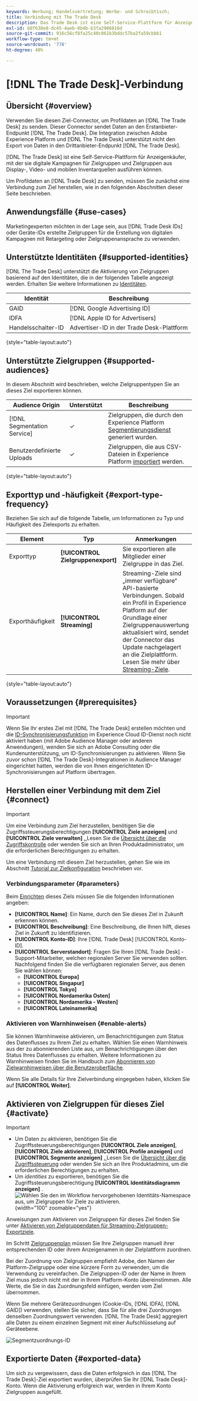 ```yaml
---
keywords: Werbung; Handelsvertretung; Werbe- und Schreibtisch;
title: Verbindung mit The Trade Desk
description: Das Trade Desk ist eine Self-Service-Plattform für Anzeigenkäufer, mit der sie digitale Kampagnen für Zielgruppen und Zielgruppen aus Display-, Video- und mobilen Inventarquellen ausführen können.
exl-id: b8f638e8-dc45-4aeb-8b4b-b3fa2906816d
source-git-commit: 916c56cf8fa25c40c061b3bddc57ba2fa59cbbb1
workflow-type: tm+mt
source-wordcount: '778'
ht-degree: 40%

---
```


# [!DNL The Trade Desk]-Verbindung

## Übersicht {#overview}

Verwenden Sie diesen Ziel-Connector, um Profildaten an [!DNL The Trade Desk] zu senden. Dieser Connector sendet Daten an den Erstanbieter-Endpunkt [!DNL The Trade Desk]. Die Integration zwischen Adobe Experience Platform und [!DNL The Trade Desk] unterstützt nicht den Export von Daten in den Drittanbieter-Endpunkt [!DNL The Trade Desk].

[!DNL The Trade Desk] ist eine Self-Service-Plattform für Anzeigenkäufer, mit der sie digitale Kampagnen für Zielgruppen und Zielgruppen aus Display-, Video- und mobilen Inventarquellen ausführen können.

Um Profildaten an [!DNL Trade Desk] zu senden, müssen Sie zunächst eine Verbindung zum Ziel herstellen, wie in den folgenden Abschnitten dieser Seite beschrieben.

## Anwendungsfälle {#use-cases}

Marketingexperten möchten in der Lage sein, aus [!DNL Trade Desk IDs] oder Geräte-IDs erstellte Zielgruppen für die Erstellung von digitalen Kampagnen mit Retargeting oder Zielgruppenansprache zu verwenden.

## Unterstützte Identitäten {#supported-identities}

[!DNL The Trade Desk] unterstützt die Aktivierung von Zielgruppen basierend auf den Identitäten, die in der folgenden Tabelle angezeigt werden. Erhalten Sie weitere Informationen zu [Identitäten](/help/identity-service/features/namespaces.md).

| Identität | Beschreibung |
|---|---|
| GAID | [!DNL Google Advertising ID] |
| IDFA | [!DNL Apple ID for Advertisers] |
| Handelsschalter-ID | Advertiser-ID in der Trade Desk-Plattform |

{style="table-layout:auto"}

## Unterstützte Zielgruppen {#supported-audiences}

In diesem Abschnitt wird beschrieben, welche Zielgruppentypen Sie an dieses Ziel exportieren können.

| Audience Origin | Unterstützt | Beschreibung |
|---------|----------|----------|
| [!DNL Segmentation Service] | ✓ | Zielgruppen, die durch den Experience Platform [Segmentierungsdienst](../../../segmentation/home.md) generiert wurden. |
| Benutzerdefinierte Uploads | ✓ | Zielgruppen, die aus CSV-Dateien in Experience Platform [importiert](../../../segmentation/ui/audience-portal.md#import-audience) werden. |

{style="table-layout:auto"}

## Exporttyp und -häufigkeit {#export-type-frequency}

Beziehen Sie sich auf die folgende Tabelle, um Informationen zu Typ und Häufigkeit des Zielexports zu erhalten.

| Element | Typ | Anmerkungen |
---------|----------|---------|
| Exporttyp | **[!UICONTROL Zielgruppenexport]** | Sie exportieren alle Mitglieder einer Zielgruppe in das Ziel. |
| Exporthäufigkeit | **[!UICONTROL Streaming]** | Streaming-Ziele sind „immer verfügbare“ API-basierte Verbindungen. Sobald ein Profil in Experience Platform auf der Grundlage einer Zielgruppenauswertung aktualisiert wird, sendet der Connector das Update nachgelagert an die Zielplattform. Lesen Sie mehr über [Streaming-Ziele](/help/destinations/destination-types.md#streaming-destinations). |

{style="table-layout:auto"}

## Voraussetzungen {#prerequisites}

>[!IMPORTANT]
>
>Wenn Sie Ihr erstes Ziel mit [!DNL The Trade Desk] erstellen möchten und die [ID-Synchronisierungsfunktion](https://experienceleague.adobe.com/en/docs/id-service/using/id-service-api/methods/idsync) im Experience Cloud ID-Dienst noch nicht aktiviert haben (mit Adobe Audience Manager oder anderen Anwendungen), wenden Sie sich an Adobe Consulting oder die Kundenunterstützung, um ID-Synchronisierungen zu aktivieren. Wenn Sie zuvor schon [!DNL The Trade Desk]-Integrationen in Audience Manager eingerichtet hatten, werden die von Ihnen eingerichteten ID-Synchronisierungen auf Platform übertragen.

## Herstellen einer Verbindung mit dem Ziel {#connect}

>[!IMPORTANT]
> 
>Um eine Verbindung zum Ziel herzustellen, benötigen Sie die Zugriffssteuerungsberechtigungen **[!UICONTROL Ziele anzeigen]** und **[!UICONTROL Ziele verwalten]** [. ](/help/access-control/home.md#permissions) Lesen Sie die [Übersicht über die Zugriffskontrolle](/help/access-control/ui/overview.md) oder wenden Sie sich an Ihren Produktadministrator, um die erforderlichen Berechtigungen zu erhalten.

Um eine Verbindung mit diesem Ziel herzustellen, gehen Sie wie im Abschnitt [Tutorial zur Zielkonfiguration](../../ui/connect-destination.md) beschrieben vor.

### Verbindungsparameter {#parameters}

Beim [Einrichten](../../ui/connect-destination.md) dieses Ziels müssen Sie die folgenden Informationen angeben:

* **[!UICONTROL Name]**: Ein Name, durch den Sie dieses Ziel in Zukunft erkennen können.
* **[!UICONTROL Beschreibung]**: Eine Beschreibung, die Ihnen hilft, dieses Ziel in Zukunft zu identifizieren.
* **[!UICONTROL Konto-ID]**: Ihre [!DNL Trade Desk] [!UICONTROL Konto-ID].
* **[!UICONTROL Serverstandort]**: Fragen Sie Ihren [!DNL Trade Desk] -Support-Mitarbeiter, welchen regionalen Server Sie verwenden sollten. Nachfolgend finden Sie die verfügbaren regionalen Server, aus denen Sie wählen können:
   * **[!UICONTROL Europa]**
   * **[!UICONTROL Singapur]**
   * **[!UICONTROL Tokyo]**
   * **[!UICONTROL Nordamerika Osten]**
   * **[!UICONTROL Nordamerika - Westen]**
   * **[!UICONTROL Lateinamerika]**

### Aktivieren von Warnhinweisen {#enable-alerts}

Sie können Warnhinweise aktivieren, um Benachrichtigungen zum Status des Datenflusses zu Ihrem Ziel zu erhalten. Wählen Sie einen Warnhinweis aus der zu abonnierenden Liste aus, um Benachrichtigungen über den Status Ihres Datenflusses zu erhalten. Weitere Informationen zu Warnhinweisen finden Sie im Handbuch zum [Abonnieren von Zielwarnhinweisen über die Benutzeroberfläche](../../ui/alerts.md).

Wenn Sie alle Details für Ihre Zielverbindung eingegeben haben, klicken Sie auf **[!UICONTROL Weiter]**.

## Aktivieren von Zielgruppen für dieses Ziel {#activate}

>[!IMPORTANT]
> 
>* Um Daten zu aktivieren, benötigen Sie die Zugriffssteuerungsberechtigungen **[!UICONTROL Ziele anzeigen]**, **[!UICONTROL Ziele aktivieren]**, **[!UICONTROL Profile anzeigen]** und **[!UICONTROL Segmente anzeigen]** [. ](/help/access-control/home.md#permissions) Lesen Sie die [Übersicht über die Zugriffssteuerung](/help/access-control/ui/overview.md) oder wenden Sie sich an Ihre Produktadmins, um die erforderlichen Berechtigungen zu erhalten.
>* Um *identities* zu exportieren, benötigen Sie die Zugriffssteuerungsberechtigung **[!UICONTROL Identitätsdiagramm anzeigen]** [ ](/help/access-control/home.md#permissions). <br> ![Wählen Sie den im Workflow hervorgehobenen Identitäts-Namespace aus, um Zielgruppen für Ziele zu aktivieren.](/help/destinations/assets/overview/export-identities-to-destination.png "Wählen Sie den im Workflow hervorgehobenen Identitäts-Namespace aus, um Zielgruppen für Ziele zu aktivieren."){width="100" zoomable="yes"}

Anweisungen zum Aktivieren von Zielgruppen für dieses Ziel finden Sie unter [Aktivieren von Zielgruppendaten für Streaming-Zielgruppen-Exportziele](../../ui/activate-segment-streaming-destinations.md).

Im Schritt [Zielgruppenplan](../../ui/activate-segment-streaming-destinations.md#scheduling) müssen Sie Ihre Zielgruppen manuell ihrer entsprechenden ID oder ihrem Anzeigenamen in der Zielplattform zuordnen.

Bei der Zuordnung von Zielgruppen empfiehlt Adobe, den Namen der Platform-Zielgruppe oder eine kürzere Form zu verwenden, um die Verwendung zu vereinfachen. Die Zielgruppen-ID oder der Name in Ihrem Ziel muss jedoch nicht mit der in Ihrem Platform-Konto übereinstimmen. Alle Werte, die Sie in das Zuordnungsfeld einfügen, werden vom Ziel übernommen.

Wenn Sie mehrere Gerätezuordnungen (Cookie-IDs, [!DNL IDFA], [!DNL GAID]) verwenden, stellen Sie sicher, dass Sie für alle drei Zuordnungen denselben Zuordnungswert verwenden. [!DNL The Trade Desk] aggregiert alle Daten zu einem einzelnen Segment mit einer Aufschlüsselung auf Geräteebene.

![Segmentzuordnungs-ID](../../assets/common/segment-mapping-id.png)

## Exportierte Daten {#exported-data}

Um sich zu vergewissern, dass die Daten erfolgreich in das [!DNL The Trade Desk]-Ziel exportiert wurden, überprüfen Sie Ihr [!DNL Trade Desk]-Konto. Wenn die Aktivierung erfolgreich war, werden in Ihrem Konto Zielgruppen ausgefüllt.
